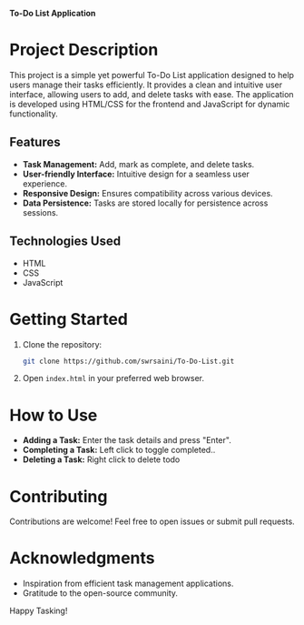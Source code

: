 **To-Do List Application**

# Project Description

This project is a simple yet powerful To-Do List application designed to help users manage their tasks efficiently. It provides a clean and intuitive user interface, allowing users to add, and delete tasks with ease. The application is developed using HTML/CSS for the frontend and JavaScript for dynamic functionality.

## Features

- **Task Management:** Add, mark as complete, and delete tasks.
- **User-friendly Interface:** Intuitive design for a seamless user experience.
- **Responsive Design:** Ensures compatibility across various devices.
- **Data Persistence:** Tasks are stored locally for persistence across sessions.

## Technologies Used

- HTML
- CSS
- JavaScript

# Getting Started

1. Clone the repository:

   ```bash
   git clone https://github.com/swrsaini/To-Do-List.git
   ```

2. Open `index.html` in your preferred web browser.

# How to Use

- **Adding a Task:** Enter the task details and press "Enter".
- **Completing a Task:** Left click to toggle completed..
- **Deleting a Task:** Right click to delete todo

# Contributing

Contributions are welcome! Feel free to open issues or submit pull requests.

# Acknowledgments

- Inspiration from efficient task management applications.
- Gratitude to the open-source community.

Happy Tasking!

